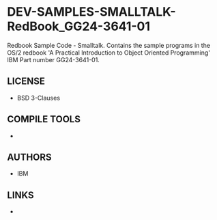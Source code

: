 # DEV-SAMPLES-SMALLTALK-RedBook_GG24-3641-01
Redbook Sample Code - Smalltalk. Contains the sample programs in the OS/2 redbook 'A Practical Introduction to Object Oriented  Programming' IBM Part number GG24-3641-01.

## LICENSE
* BSD 3-Clauses

## COMPILE TOOLS
* 
 
## AUTHORS
* IBM

## LINKS
* 
